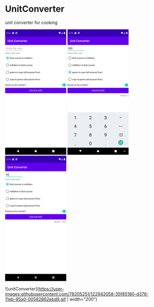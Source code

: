 # UnitConverter
unit converter for cooking

<img src = "Screenshot_1624364001.png" width="200">
<img src = "Screenshot_1624364032.png" width="200">
<img src = "Screenshot_1624364105.png" width="200">

![unitConverter](https://user-images.githubusercontent.com/78205251/122942058-35f85180-d376-11eb-95a0-00582862ebd9.gif | width="200")
